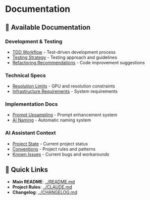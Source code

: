 # Documentation

## 📖 Available Documentation

### Development & Testing
- [TDD Workflow](TDD_WORKFLOW.md) - Test-driven development process
- [Testing Strategy](TESTING_STRATEGY.md) - Testing approach and guidelines
- [Refactoring Recommendations](REFACTORING_RECOMMENDATIONS.md) - Code improvement suggestions

### Technical Specs
- [Resolution Limits](RESOLUTION_LIMITS_FINAL.md) - GPU and resolution constraints
- [Infrastructure Requirements](INFRASTRUCTURE_REQUIREMENTS.md) - System requirements

### Implementation Docs
- [Prompt Upsampling](implementation/phase2_prompt_upsampling.md) - Prompt enhancement system
- [AI Naming](implementation/phase2_ai_description_naming.md) - Automatic naming system

### AI Assistant Context
- [Project State](ai-context/PROJECT_STATE.md) - Current project status
- [Conventions](ai-context/CONVENTIONS.md) - Project rules and patterns
- [Known Issues](ai-context/KNOWN_ISSUES.md) - Current bugs and workarounds

## 🚀 Quick Links

- **Main README**: [../README.md](../README.md)
- **Project Rules**: [../CLAUDE.md](../CLAUDE.md)
- **Changelog**: [../CHANGELOG.md](../CHANGELOG.md)
